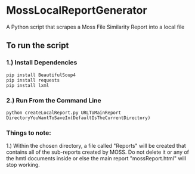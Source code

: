 # MossLocalReportGenerator
A Python script that scrapes a Moss File Similarity Report into a local file
## To run the script
### 1.) Install Dependencies
```angular2
pip install BeautifulSoup4
pip install requests
pip install lxml
```

### 2.) Run From the Command Line
```angular2
python createLocalReport.py URLToMainReport DirectoryYouWantToSaveIn(DefaultIsTheCurrentDirectory)
```

### Things to note:
1.) Within the chosen directory, a file called "Reports" will be created that contains all of the sub-reports created by MOSS.  Do not delete it or any of the hmtl documents inside or else the main report "mossReport.html" will stop working.


